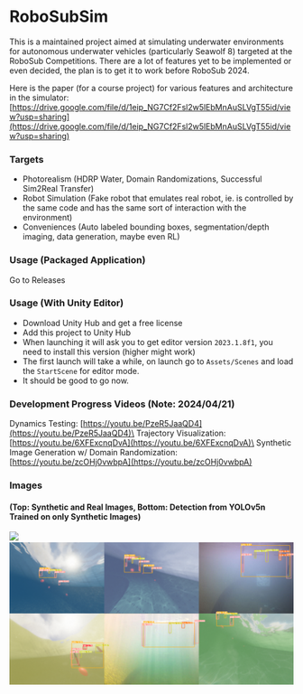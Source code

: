 # RoboSubSim
This is a maintained project aimed at simulating underwater environments for autonomous underwater vehicles (particularly Seawolf 8) targeted at the RoboSub Competitions. There are a lot of features yet to be implemented or even decided, the plan is to get it to work before RoboSub 2024.

Here is the paper (for a course project) for various features and architecture in the simulator: [https://drive.google.com/file/d/1eip_NG7Cf2Fsl2w5lEbMnAuSLVgT55id/view?usp=sharing](https://drive.google.com/file/d/1eip_NG7Cf2Fsl2w5lEbMnAuSLVgT55id/view?usp=sharing)



### Targets
* Photorealism (HDRP Water, Domain Randomizations, Successful Sim2Real Transfer)
* Robot Simulation (Fake robot that emulates real robot, ie. is controlled by the same code and has the same sort of interaction with the environment)
* Conveniences (Auto labeled bounding boxes, segmentation/depth imaging, data generation, maybe even RL)


### Usage (Packaged Application)
Go to Releases

### Usage (With Unity Editor)
* Download Unity Hub and get a free license
* Add this project to Unity Hub
* When launching it will ask you to get editor version `2023.1.8f1`, you need to install this version (higher might work)
* The first launch will take a while, on launch go to `Assets/Scenes` and load the `StartScene` for editor mode.
* It should be good to go now. 

### Development Progress Videos (Note: 2024/04/21)
Dynamics Testing: [https://youtu.be/PzeR5JaaQD4](https://youtu.be/PzeR5JaaQD4)\
Trajectory Visualization: [https://youtu.be/6XFExcnqDvA](https://youtu.be/6XFExcnqDvA)\
Synthetic Image Generation w/ Domain Randomization: [https://youtu.be/zcOHj0vwbpA](https://youtu.be/zcOHj0vwbpA)


### Images 
#### (Top: Synthetic and Real Images, Bottom: Detection from YOLOv5n Trained on only Synthetic Images)
![](./readme_images/real_and_synthetic.png) 
![](./readme_images/real_and_synthetic_inf.png)
